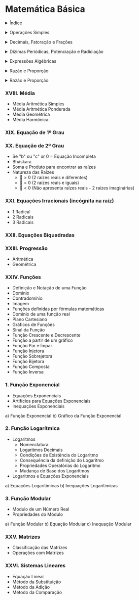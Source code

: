 # Matemática Básica

<details><summary> Índice </summary>
<p>
  
## Índice
1. Aritmética: Números e Operações
2. Álgebra: Expressões Algébricas, Equações, Funções, Teoria dos Conjuntos, Cálculo
3. Geometria: Plana, Espacial, Analítica, Fractal
4. Trigonometria: Ângulos
5. Cálculo
6. Estatística

  </details> </p>

<details><summary> Operações Simples </summary>
<p>
  
### I. Operações Simples
- Adição
- Subtração
- Multiplicação
- Divisão
  
### II. Expressões Numéricas
- Prioridades ()[]{}
- Prioridades Potências ou Raízes, Multiplicação ou Divisão, Adição ou Subtração

### III. Critérios de Divisibilidade

### IV. Conjuntos

Naturais | Inteiros | Racionais | Irracionais | Reais | Complexos
:---: | :---: | :---: | :---: | :---: | :---:
N | Z | Q | I | R | C

   </details> </p>

<details><summary> Decimais, Fatoração e Frações </summary>
<p>
  
### V. Números Primos

### VI. Fatoração de Números Inteiros
- Decomposição em Fatores Primos
- Quantidade de Divisores de um Número Inteiro (Natural)
- Divisores de um Número Inteiro (Natural)
- Mínimo Múltiplo Comum
- Máximo Divisor Comum
  - Algoritmo de Euclides
  - Decomposição Simultânea em Fatores Primos

### VII. Frações
- Fração Própria (Numerador < Denominador)
- Fração Imprópria (Numerador > Denominador)
- Fração Aparente
- Frações Equivalentes
- Simplificação de Frações
- Redução de Frações a um mesmo Denominador
- Comparação de Frações (Denominadores Iguais e Diferentes)
- Operações com Frações
  - Adição e Subtração de Frações
  - Multiplicação de Frações
  - Divisão de Frações
- Frações Mistas

### VIII. Números Decimais
- Fração Decimal
- Numeral Decimal
- Numeral Decimal --> Fração Decimal
- Fração Decimal --> Numeral Decimal
- Operações com Decimais
  - Adição
  - Subtração
  - Multiplicação
  - Divisão

  </details> </p>

<details><summary> Dízimas Periódicas, Potenciação e Radiciação </summary>
<p>
  
### IX. Dízimas Periódicas
- Dízimas Simples e Compostas
- Fração Geratriz

### X. Potenciação
- Potência de 10 e Notação Científica
- Operações com Potências de 10
- Sistema de Numeração Decimal (Base 10)
- Sistema Métrico Decimal (Base 10)

### XI. Radiciação
- Racionalização de Denominadores: transformar uma raiz irracional em um número racional

  </details> </p>

<details><summary> Expressões Algébricas </summary>
<p>
  
### XII. Produtos Notáveis (Expresssões Algébricas)
- Quadrado da Soma entre dois termos
- Quadrado da Diferença entre dois termos
- Produto da Soma pela Diferença
- Triângulo de Pascal
- Cubo da Soma ou Diferença entre dois termos

### XIII. Fatoração de Expressões Algébricas
- Fator Comum
- Agrupamento
- Diferença dos Quadrados
- Trinômio Quadrado Perfeito
- Trinômio do Tipo Soma e Produto: X² + Sx + P
- Soma ou Diferença entre Cubos

### XIV. Frações Algébricas
- MMC de Expressões Algébricas
- Adição e Subtração de Frações Algébricas

  </details> </p>

<details><summary> Razão e Proporção </summary>
<p>
  
### XV. Razão e Proporção
- Razão: relação entre números
- Proporção: igualdade de frações
- Divisão diretamente proporcional
- Divisão inversamente proporcional

  </details> </p>

<details><summary> Razão e Proporção </summary>
<p>
  
### XV. Regra de Três
- Simples
- Composta

### XVI. Porcentagem
- Razão Centesimal (percentual)
- Transformação de uma Razão em Porcentagem
- Cálculo da Porcentagem de um Número
- Cálculo de um Número dada a Porcentagem
- Lucro ou Prejuízo

### XVII. Juros
- Simples
- Compostos

</details> </p>

### XVIII. Média
- Média Aritmética Simples
- Média Aritmética Ponderada
- Média Geométrica
- Média Harmônica

### XIX. Equação de 1º Grau

### XX. Equação de 2º Grau
- Se "b" ou "c" or 0 = Equação Incompleta
- Bháskara
- Soma e Produto para encontrar as raízes
- Natureza das Raízes
  - 🔺 > 0 (2 raízes reais e diferentes)
  - 🔺 = 0 (2 raízes reais e iguais)
  - 🔺 < 0 (Não apresenta raízes reais - 2 raízes imaginárias)

### XXI. Equações Irracionais (incógnita na raiz)
- 1 Radical
- 2 Radicais
- 3 Radicais

### XXII. Equações Biquadradas

### XXIII. Progressão
- Aritmética
- Geométrica

### XXIV. Funções
- Definição e Notação de uma Função
- Domínio
- Contradomínio
- Imagem
- Funções definidas por fórmulas matemáticas
- Domínio de uma função real
- Plano Cartesiano
- Gráficos de Funções
- Sinal da Função
- Função Crescente e Decrescente
- Função a partir de um gráfico
- Função Par e Ímpar
- Função Injetora
- Função Sobrejetora
- Função Bijetora
- Função Composta
- Função Inversa

### 1. Função Exponencial
- Equações Exponenciais
- Artifícios para Equações Exponenciais
- Inequações Exponenciais

a) Função Exponencial
b) Gráfico da Função Exponencial

### 2. Função Logarítmica
- Logaritmos
  - Nomenclatura
  - Logaritmos Decimais
  - Condições de Existência do Logaritmo
  - Consequência da definição do Logaritmo
  - Propriedades Operatórias do Logaritmo
  - Mudança de Base dos Logaritmos
- Logaritmos e Equações Exponenciais

a) Equações Logarítimicas
b) Inequações Logarítimicas

### 3. Função Modular
- Módulo de um Número Real
- Propriedades do Módulo

a) Função Modular
b) Equação Modular
c) Inequação Modular

### XXV. Matrizes
- Classificação das Matrizes
- Operações com Matrizes

### XXVI. Sistemas Lineares
- Equação Linear
- Método da Substituição
- Método da Adição
- Método da Comparação

